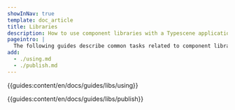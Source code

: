 ```yaml
---
showInNav: true
template: doc_article
title: Libraries
description: How to use component libraries with a Typescene application
pageintro: |
  The following guides describe common tasks related to component libraries.
add:
  - ./using.md
  - ./publish.md
---
```


{{guides:content/en/docs/guides/libs/using}}

{{guides:content/en/docs/guides/libs/publish}}
